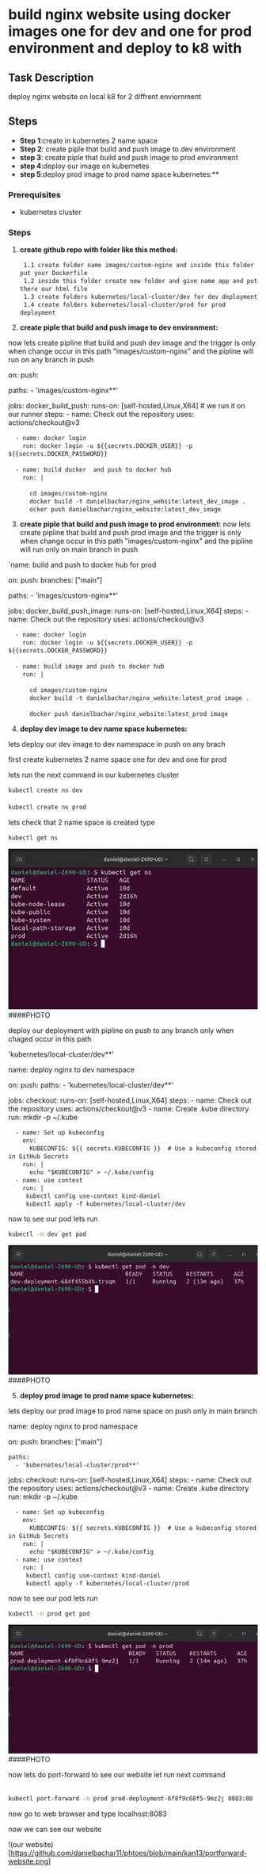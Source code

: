 # build nginx website using docker images one for dev and one for prod environment and deploy to k8 with 


## Task Description

deploy nginx website on local k8 for 2 diffrent enviornment 

## Steps 

- **Step 1**:create in kubernetes 2 name space
- **Step 2**: create piple that build and push image to dev environment
- **step 3**: create piple that build and push image to prod environment   
- **step 4**:deploy our image on kubernetes
- **step 5**:deploy prod image to prod name space kubernetes:**   




### Prerequisites

- kubernetes cluster  

### Steps

1. **create github repo with folder like this method:**

        1.1 create folder name images/custom-nginx and inside this folder put your Dockerfile
        1.2 inside this folder create new folder and give name app and put there our html file 
        1.3 create folders kubernetes/local-cluster/dev for dev deployment
        1.4 create folders kubernetes/local-cluster/prod for prod deployment



2. **create piple that build and push image to dev environment:**

now lets create pipline that build and push dev image and the trigger is only when change occur in this path "images/custom-nginx" and the pipline will run on any branch in push 

on:
 push:
  
  paths:
      - 'images/custom-nginx**'

jobs:
  docker_build_push:
    runs-on: [self-hosted,Linux,X64] # we run it on our runner 
    steps:
      - name: Check out the repository
        uses: actions/checkout@v3
       
      - name: docker login 
        run: docker login -u ${{secrets.DOCKER_USER}} -p ${{secrets.DOCKER_PASSWORD}}
      
      - name: build docker  and push to docker hub 
        run: |
          
          cd images/custom-nginx
          docker build -t danielbachar/nginx_website:latest_dev_image . 
          ocker push danielbachar/nginx_website:latest_dev_image
          

3. **create piple that build and push image to prod environment:**
now lets create pipline that build and push prod image and the trigger is only when change occur in this path "images/custom-nginx" and the pipline will run only on main branch in push  

`name: build and push to docker hub for prod

on:
 push:
  branches: ["main"]
  
  paths:
      - 'images/custom-nginx**'

jobs:
  docker_build_push_image:
    runs-on: [self-hosted,Linux,X64]
    steps:
      - name: Check out the repository
        uses: actions/checkout@v3
       
      - name: docker login 
        run: docker login -u ${{secrets.DOCKER_USER}} -p ${{secrets.DOCKER_PASSWORD}}
      
      - name: build image and push to docker hub 
        run: |
          
          cd images/custom-nginx
          docker build -t danielbachar/nginx_website:latest_prod image .
          
          docker push danielbachar/nginx_website:latest_prod image

4. **deploy dev image to dev name space kubernetes:**  

lets deploy our dev image to dev namespace in push on any brach  

first create kubernetes 2 name space one for dev and one for prod 

lets run the next command in our kubernetes cluster

```bash
kubectl create ns dev

kubectl create ns prod
```
lets check that 2 name space is created 
type 
```bash
kubectl get ns 
```
![get name space](https://github.com/danielbachar11/phtoes/blob/main/kan13/get%20ns.png) ####PHOTO

deploy our deployment with pipline on push to any branch only when chaged occur in this path 

'kubernetes/local-cluster/dev**' 


name: deploy nginx  to dev namespace 

on:
  push:
   paths:
      - 'kubernetes/local-cluster/dev**'
    
jobs:
  checkout:
    runs-on: [self-hosted,Linux,X64]
    steps:
      - name: Check out the repository
        uses: actions/checkout@v3 
      - name: Create .kube directory
        run: mkdir -p ~/.kube 
      
      - name: Set up kubeconfig
        env:
          KUBECONFIG: ${{ secrets.KUBECONFIG }}  # Use a kubeconfig stored in GitHub Secrets
        run: |
          echo "$KUBECONFIG" > ~/.kube/config
      - name: use context 
        run: |
         kubectl config use-context kind-daniel 
         kubectl apply -f kubernetes/local-cluster/dev 
now to see our pod lets run
```bash
kubectl -n dev get pod          
```
![get pod](https://github.com/danielbachar11/phtoes/blob/main/kan13/get%20pod%20dev.png) ####PHOTO


5. **deploy prod image to prod name space kubernetes:**  

lets deploy our prod image to prod name space on push only in main branch 

name: deploy nginx to prod namespace 

on:
  push:
    branches: ["main"]

    paths:
      - 'kubernetes/local-cluster/prod**'
    
jobs:
  checkout:
    runs-on: [self-hosted,Linux,X64]
    steps:
      - name: Check out the repository
        uses: actions/checkout@v3 
      - name: Create .kube directory
        run: mkdir -p ~/.kube 
      
      - name: Set up kubeconfig
        env:
          KUBECONFIG: ${{ secrets.KUBECONFIG }}  # Use a kubeconfig stored in GitHub Secrets
        run: |
          echo "$KUBECONFIG" > ~/.kube/config
      - name: use context 
        run: |
         kubectl config use-context kind-daniel 
         kubectl apply -f kubernetes/local-cluster/prod

now to see our pod lets run
```bash
kubectl -n prod get pod          
```
![get pod](https://github.com/danielbachar11/phtoes/blob/main/kan13/get%20pod%20prod.png) ####PHOTO

now lets do port-forward to see our website let run next command
```bash

kubectl port-forward -n prod prod-deployment-6f8f9c68f5-9mz2j 8083:80

```
now go to web browser and type localhost:8083

now we can see our website 

!(our website)[https://github.com/danielbachar11/phtoes/blob/main/kan13/portforward-website.png]



